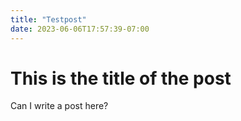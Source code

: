 ```yaml
---
title: "Testpost"
date: 2023-06-06T17:57:39-07:00
---
```


# This is the title of the post
Can I write a post here?

